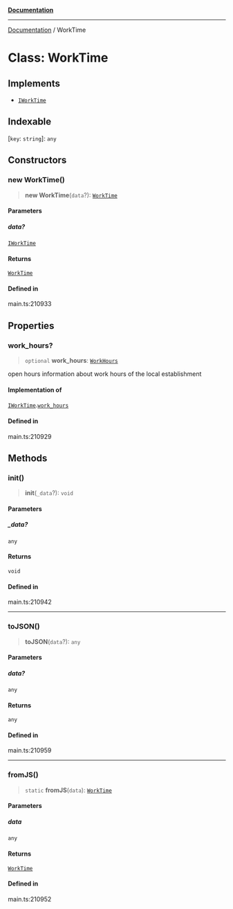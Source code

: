 [**Documentation**](../README.md)

***

[Documentation](../README.md) / WorkTime

# Class: WorkTime

## Implements

- [`IWorkTime`](../interfaces/IWorkTime.md)

## Indexable

 \[`key`: `string`\]: `any`

## Constructors

### new WorkTime()

> **new WorkTime**(`data`?): [`WorkTime`](WorkTime.md)

#### Parameters

##### data?

[`IWorkTime`](../interfaces/IWorkTime.md)

#### Returns

[`WorkTime`](WorkTime.md)

#### Defined in

main.ts:210933

## Properties

### work\_hours?

> `optional` **work\_hours**: [`WorkHours`](WorkHours.md)

open hours
information about work hours of the local establishment

#### Implementation of

[`IWorkTime`](../interfaces/IWorkTime.md).[`work_hours`](../interfaces/IWorkTime.md#work_hours)

#### Defined in

main.ts:210929

## Methods

### init()

> **init**(`_data`?): `void`

#### Parameters

##### \_data?

`any`

#### Returns

`void`

#### Defined in

main.ts:210942

***

### toJSON()

> **toJSON**(`data`?): `any`

#### Parameters

##### data?

`any`

#### Returns

`any`

#### Defined in

main.ts:210959

***

### fromJS()

> `static` **fromJS**(`data`): [`WorkTime`](WorkTime.md)

#### Parameters

##### data

`any`

#### Returns

[`WorkTime`](WorkTime.md)

#### Defined in

main.ts:210952
